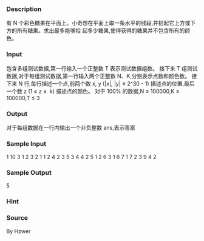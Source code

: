 
### Description
有 N 个彩色糖果在平面上。小奇想在平面上取一条水平的线段,并拾起它上方或下方的所有糖果。求出最多能够拾
起多少糖果,使得获得的糖果并不包含所有的颜色。
### Input
包含多组测试数据,第一行输入一个正整数 T 表示测试数据组数。
接下来 T 组测试数据,对于每组测试数据,第一行输入两个正整数 N、K,分别表示点数和颜色数。
接下来 N 行,每行描述一个点,前两个数 x, y (|x|, |y| ≤ 2^30 - 1) 描述点的位置,最后一个数 z (1 ≤ z ≤
 k) 描述点的颜色。
对于 100% 的数据,N ≤ 100000,K ≤ 100000,T ≤ 3
### Output
对于每组数据在一行内输出一个非负整数 ans,表示答案


### Sample Input
1
10 3 
1 2 3 
2 1 1 
2 4 2
3 5 3 
4 4 2 
5 1 2 
6 3 1 
6 7 1 
7 2 3 
9 4 2


### Sample Output
5
### Hint

### Source
By Hzwer